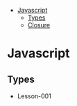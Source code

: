 - [Javascript](#javascript)
  * [Types](#types)
  * [Closure](#closure)

# Javascript
  ## Types
  - Lesson-001
